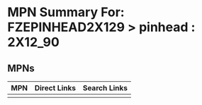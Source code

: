 



# MPN Summary For: FZEPINHEAD2X129 > pinhead : 2X12_90

## MPNs
  

|MPN|Direct Links|Search Links|
| :--- | :--- | :--- |
||||
